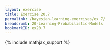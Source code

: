 ```yaml
---
layout: exercise
title: Exercise 20.7
permalink: /bayesian-learning-exercises/ex_7/
breadcrumb: 20-Learning-Probabilistic-Models
bookmarkID: ex20.7
---
```


{% include mathjax_support %}
